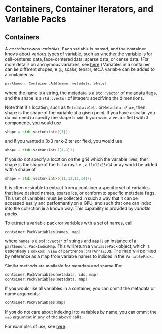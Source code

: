 # Containers, Container Iterators, and Variable Packs

## Containers

A *container* owns *variables.* Each variable is named, and the
container knows about various types of variable, such as whether the
variable is for cell-centered data, face-centered data, sparse data,
or dense data. (For more details on anonymous variables, see
[here](Metadata.md).) Variables in a container can be different
shapes, e.g., scalar, tensor, etc.A variable can be added to a
container as:
```C++
parthenon::Container.Add(name, metadata, shape)
```
where the name is a string, the metadata is a `std::vector` of
metadata flags, and the shape is a `std::vector` of integers
specifying the dimensions.

Note that if a location, such as `Metadata::Cell` or `Metadata::Face`,
then shape is the shape of the variable at a given point. If you have
a scalar, you do not need to specify the shape in `Add`. If you want a
vector field with 3 components, you would use
```C++
shape = std::vector<int>({3});
```
and if you wanted a 3x3 rank-2 tensor field, you would use
```C++
shape = std::vector<int>({3,3});
```
If you *do not* specify a location on the grid which the variable
lives, then shape is the shape of the full array. I.e., a
`11x12x13x14` array would be added with a shape of
```C++
shape = std::vector<int>({11,12,13,14});
```

It is often desirable to extract from a container a specific set of
variables that have desired names, sparse ids, or conform to specific
metadata flags. This set of variables must be collected in such a way
that it can be accessed easily and performantly on a GPU, and such
that one can index into the collection in a known way. This capability
is provided by *variable packs*.

To extract a variable pack for variables with a set of names, call 
```C++
container.PackVariables(names, map)
```
where `names` is a `std::vector` of strings and `map` is an 
instance of a `parthenon::PackIndexMap`. 
This will return a `VariablePack` object, which 
is essentially a `Kokkos::view` of `parthenon::ParArray3D`s. 
The map will be filled by reference as a map from 
variable names to indices in the `VariablePack`.

Similar methods are available for metadata and sparse IDs:
```C++
container.PackVariables(metadata, ids, map)
container.PackVariables(metadata, map)
```
If you would like all variables in a container, 
you can ommit the metadata or name arguments:
```C++
container.PackVariables(map)
```
If you do not care about indexing into variables by name, 
you can ommit the `map` argument in any of the above calls.

For examples of use, see [here](../../tst/unit/test_container_iterator.cpp).
